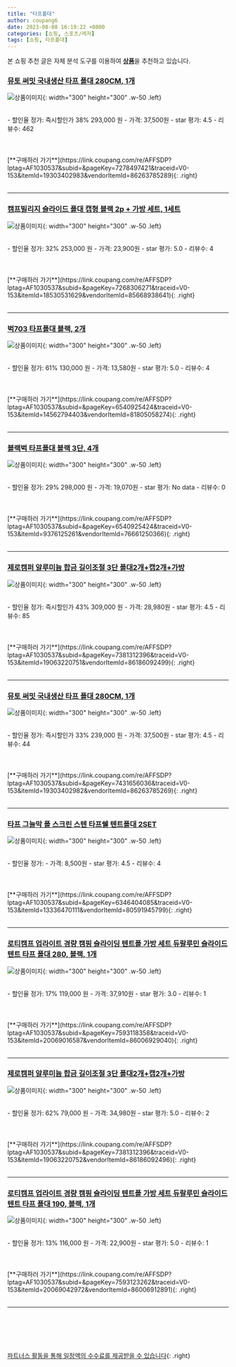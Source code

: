 ```yaml
---
title: "타프폴대"
author: coupang6
date: 2023-08-08 16:19:22 +0800
categories: [쇼핑, 스포츠/레저]
tags: [쇼핑, 타프폴대]
---
```


본 쇼핑 추천 글은 자체 분석 도구를 이용하여 [**상품**](https://link.coupang.com/a/bao1ui)을 추천하고 있습니다.

### [뮤토 써밋 국내생산 타프 폴대 280CM, 1개](https://link.coupang.com/re/AFFSDP?lptag=AF1030537&subid=&pageKey=7278497421&traceid=V0-153&itemId=19303402983&vendorItemId=86263785289)

![상품이미지](https://thumbnail6.coupangcdn.com/thumbnails/remote/230x230ex/image/vendor_inventory/7fef/b431468b20c13214351972f7b3016f5f6f0d32cec27b549ea522253d3485.jpg){: width="300" height="300" .w-50 .left}


<br>
- 할인율 정가: 즉시할인가 38%  293,000   원
- 가격: 37,500원
- star 평가: 4.5
- 리뷰수: 462
<br>
<br>
<br>
<br>
[**구매하러 가기**](https://link.coupang.com/re/AFFSDP?lptag=AF1030537&subid=&pageKey=7278497421&traceid=V0-153&itemId=19303402983&vendorItemId=86263785289){: .right}
<br>
<br>

---

### [캠프빌리지 슬라이드 폴대 캡형 블랙 2p + 가방 세트, 1세트](https://link.coupang.com/re/AFFSDP?lptag=AF1030537&subid=&pageKey=7268306271&traceid=V0-153&itemId=18530531629&vendorItemId=85668938641)

![상품이미지](https://thumbnail6.coupangcdn.com/thumbnails/remote/230x230ex/image/retail/images/2023/04/14/13/1/de80eb31-58ca-47a0-90b9-b03b7aa586b7.jpg){: width="300" height="300" .w-50 .left}


<br>
- 할인율 정가: 32%  253,000   원
- 가격: 23,900원
- star 평가: 5.0
- 리뷰수: 4
<br>
<br>
<br>
<br>
[**구매하러 가기**](https://link.coupang.com/re/AFFSDP?lptag=AF1030537&subid=&pageKey=7268306271&traceid=V0-153&itemId=18530531629&vendorItemId=85668938641){: .right}
<br>
<br>

---

### [벅703 타프폴대 블랙, 2개](https://link.coupang.com/re/AFFSDP?lptag=AF1030537&subid=&pageKey=6540925424&traceid=V0-153&itemId=14562794403&vendorItemId=81805058274)

![상품이미지](https://thumbnail6.coupangcdn.com/thumbnails/remote/230x230ex/image/retail/images/2022/05/25/12/7/d1c50887-189d-442e-84af-a4049a016325.jpg){: width="300" height="300" .w-50 .left}


<br>
- 할인율 정가: 61%  130,000   원
- 가격: 13,580원
- star 평가: 5.0
- 리뷰수: 4
<br>
<br>
<br>
<br>
[**구매하러 가기**](https://link.coupang.com/re/AFFSDP?lptag=AF1030537&subid=&pageKey=6540925424&traceid=V0-153&itemId=14562794403&vendorItemId=81805058274){: .right}
<br>
<br>

---

### [블랙벅 타프폴대 블랙 3단, 4개](https://link.coupang.com/re/AFFSDP?lptag=AF1030537&subid=&pageKey=6540925424&traceid=V0-153&itemId=9376125261&vendorItemId=76661250366)

![상품이미지](https://thumbnail9.coupangcdn.com/thumbnails/remote/230x230ex/image/retail/images/2021/06/15/17/1/1244ef0f-f0ee-407c-ae46-b90ab8ef5ae8.jpg){: width="300" height="300" .w-50 .left}


<br>
- 할인율 정가: 29%  298,000   원
- 가격: 19,070원
- star 평가: No data
- 리뷰수: 0
<br>
<br>
<br>
<br>
[**구매하러 가기**](https://link.coupang.com/re/AFFSDP?lptag=AF1030537&subid=&pageKey=6540925424&traceid=V0-153&itemId=9376125261&vendorItemId=76661250366){: .right}
<br>
<br>

---

### [제로캠퍼 알루미늄 합금 길이조절 3단 폴대2개+캡2개+가방](https://link.coupang.com/re/AFFSDP?lptag=AF1030537&subid=&pageKey=7381312396&traceid=V0-153&itemId=19063220751&vendorItemId=86186092499)

![상품이미지](https://thumbnail10.coupangcdn.com/thumbnails/remote/230x230ex/image/vendor_inventory/3b86/01f94d61baff030527d374fe0a5c27df11c6433e06c6ad75438ceaed2dc9.jpg){: width="300" height="300" .w-50 .left}


<br>
- 할인율 정가: 즉시할인가 43%  309,000   원
- 가격: 28,980원
- star 평가: 4.5
- 리뷰수: 85
<br>
<br>
<br>
<br>
[**구매하러 가기**](https://link.coupang.com/re/AFFSDP?lptag=AF1030537&subid=&pageKey=7381312396&traceid=V0-153&itemId=19063220751&vendorItemId=86186092499){: .right}
<br>
<br>

---

### [뮤토 써밋 국내생산 타프 폴대 280CM, 1개](https://link.coupang.com/re/AFFSDP?lptag=AF1030537&subid=&pageKey=7431656036&traceid=V0-153&itemId=19303402982&vendorItemId=86263785269)

![상품이미지](https://thumbnail8.coupangcdn.com/thumbnails/remote/230x230ex/image/vendor_inventory/4828/9da253405600eb831c76e9e95ce8197a7d7798cd061d166c7a3ce1cf016b.jpg){: width="300" height="300" .w-50 .left}


<br>
- 할인율 정가: 즉시할인가 33%  239,000   원
- 가격: 37,500원
- star 평가: 4.5
- 리뷰수: 44
<br>
<br>
<br>
<br>
[**구매하러 가기**](https://link.coupang.com/re/AFFSDP?lptag=AF1030537&subid=&pageKey=7431656036&traceid=V0-153&itemId=19303402982&vendorItemId=86263785269){: .right}
<br>
<br>

---

### [타프 그늘막 폴 스크린 스텐 타프쉘 텐트폴대 2SET](https://link.coupang.com/re/AFFSDP?lptag=AF1030537&subid=&pageKey=6346404085&traceid=V0-153&itemId=13336470111&vendorItemId=80591945799)

![상품이미지](https://thumbnail7.coupangcdn.com/thumbnails/remote/230x230ex/image/vendor_inventory/1714/cef1bef27785c164e3f4a5ae22b7a40d78917a4cb62baaa8406528c96a41.jpg){: width="300" height="300" .w-50 .left}


<br>
- 할인율 정가: 
- 가격: 8,500원
- star 평가: 4.5
- 리뷰수: 4
<br>
<br>
<br>
<br>
[**구매하러 가기**](https://link.coupang.com/re/AFFSDP?lptag=AF1030537&subid=&pageKey=6346404085&traceid=V0-153&itemId=13336470111&vendorItemId=80591945799){: .right}
<br>
<br>

---

### [로티캠프 업라이트 경량 캠핑 슬라이딩 텐트폴 가방 세트 듀랄루민 슬라이드 텐트 타프 폴대 280, 블랙, 1개](https://link.coupang.com/re/AFFSDP?lptag=AF1030537&subid=&pageKey=7593118358&traceid=V0-153&itemId=20069016587&vendorItemId=86006929040)

![상품이미지](https://thumbnail8.coupangcdn.com/thumbnails/remote/230x230ex/image/vendor_inventory/8d28/d987c2f974ef35f138120149f85f2107dbfb12fe2e87510d721ba7c04cbd.jpg){: width="300" height="300" .w-50 .left}


<br>
- 할인율 정가: 17%  119,000   원
- 가격: 37,910원
- star 평가: 3.0
- 리뷰수: 1
<br>
<br>
<br>
<br>
[**구매하러 가기**](https://link.coupang.com/re/AFFSDP?lptag=AF1030537&subid=&pageKey=7593118358&traceid=V0-153&itemId=20069016587&vendorItemId=86006929040){: .right}
<br>
<br>

---

### [제로캠퍼 알루미늄 합금 길이조절 3단 폴대2개+캡2개+가방](https://link.coupang.com/re/AFFSDP?lptag=AF1030537&subid=&pageKey=7381312396&traceid=V0-153&itemId=19063220752&vendorItemId=86186092496)

![상품이미지](https://thumbnail10.coupangcdn.com/thumbnails/remote/230x230ex/image/vendor_inventory/5ac9/9d1fe93f2a3fb77ecec70ed18d794abfd4b29fdc50bf8f1d5d0e7aa8bb19.jpg){: width="300" height="300" .w-50 .left}


<br>
- 할인율 정가: 62%  79,000   원
- 가격: 34,980원
- star 평가: 5.0
- 리뷰수: 2
<br>
<br>
<br>
<br>
[**구매하러 가기**](https://link.coupang.com/re/AFFSDP?lptag=AF1030537&subid=&pageKey=7381312396&traceid=V0-153&itemId=19063220752&vendorItemId=86186092496){: .right}
<br>
<br>

---

### [로티캠프 업라이트 경량 캠핑 슬라이딩 텐트폴 가방 세트 듀랄루민 슬라이드 텐트 타프 폴대 190, 블랙, 1개](https://link.coupang.com/re/AFFSDP?lptag=AF1030537&subid=&pageKey=7593123262&traceid=V0-153&itemId=20069042972&vendorItemId=86006912891)

![상품이미지](https://thumbnail8.coupangcdn.com/thumbnails/remote/230x230ex/image/vendor_inventory/8d28/d987c2f974ef35f138120149f85f2107dbfb12fe2e87510d721ba7c04cbd.jpg){: width="300" height="300" .w-50 .left}


<br>
- 할인율 정가: 13%  116,000   원
- 가격: 22,900원
- star 평가: 5.0
- 리뷰수: 1
<br>
<br>
<br>
<br>
[**구매하러 가기**](https://link.coupang.com/re/AFFSDP?lptag=AF1030537&subid=&pageKey=7593123262&traceid=V0-153&itemId=20069042972&vendorItemId=86006912891){: .right}
<br>
<br>

---
<br><br><br><br><br> [파트너스 활동을 통해 일정액의 수수료를 제공받을 수 있습니다](https://link.coupang.com/a/bao1ui){: .right}